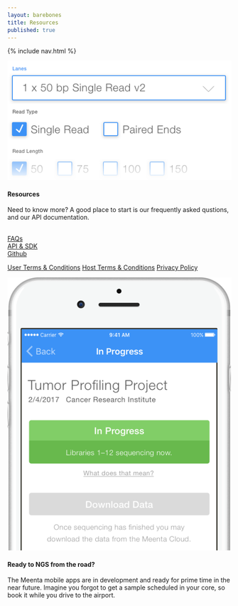 ```yaml
---
layout: barebones
title: Resources
published: true
---
```


{% include nav.html %}

<div class="process container-fluid">
	<div class="container">
		<div class="process-step process-step-search row">
			<div class="process-step-image col-md-7 col-md-push-5">
				<img src="/images/search-example.png" srcset="/images/search-example@2x.png 2x" alt="Search example" />
			</div>
			<div class="process-step-body col-md-5 col-md-pull-7">
				<h4 class="hidden-xs hidden-sm">Resources</h4>
				<p>
					Need to know more? A good place to start is our frequently asked
					qustions, and our API documentation.
				</p>
				<br>
				<a class="button button-light" href="/faqs">FAQs</a>
				<br>
				<a class="button button-light" href="/api">API & SDK</a>
				<br>
				<a class="button button-light" href="https://github.com/Meenta" target="_blank">Github</a>
			</div>
		</div>
	</div>
</div>

<div class="notice notice-book container-fluid">
	<div class="container">
		<div class="process-step-body col-md-7">
			<p>
				<a href="/user-terms" class="button button-small">User Terms & Conditions</a>
				<a href="/host-terms" class="button button-small">Host Terms & Conditions</a>
				<a href="/privacy-policy" class="button button-small">Privacy Policy</a>
			</p>
		</div>
	</div>
</div>

<div class="process container-fluid">
	<div class="container">
		<div class="process-step process-step-track row">
			<div class="process-step-image col-md-5 col-md-push-7">
				<img src="/images/progress-example.png" srcset="/images/progress-example@2x.png 2x" alt="Progress example" />
			</div>
			<div class="process-step-body col-md-7 col-md-pull-5">
				<h4>Ready to NGS from the road?</h4>
				<p>
					The Meenta mobile apps are in development and ready for prime time
					in the near future. Imagine you forgot to get a sample scheduled in
					your core, so book it while you drive to the airport.
				</p>
			</div>
		</div>
	</div>
</div>
